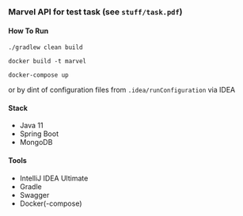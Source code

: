 ### Marvel API for test task (see `stuff/task.pdf`)

#### How To Run

```shell
./gradlew clean build

docker build -t marvel

docker-compose up
```

or by dint of configuration files from `.idea/runConfiguration` via IDEA

#### Stack

- Java 11
- Spring Boot
- MongoDB


#### Tools

- IntelliJ IDEA Ultimate
- Gradle
- Swagger
- Docker(-compose)

